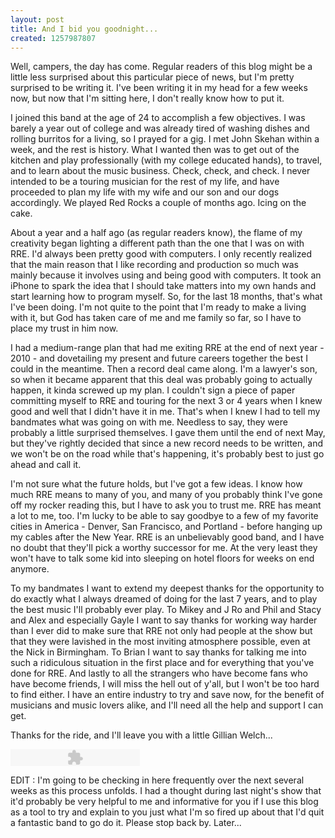 ```yaml
--- 
layout: post
title: And I bid you goodnight...
created: 1257987807
---
```

Well, campers, the day has come.  Regular readers of this blog might be a little less surprised about this particular piece of news, but I'm pretty surprised to be writing it.  I've been writing it in my head for a few weeks now, but now that I'm sitting here, I don't really know how to put it.

I joined this band at the age of 24 to accomplish a few objectives.  I was barely a year out of college and was already tired of washing dishes and rolling burritos for a living, so I prayed for a gig.  I met John Skehan within a week, and the rest is history.  What I wanted then was to get out of the kitchen and play professionally (with my college educated hands), to travel, and to learn about the music business.  Check, check, and check.  I never intended to be a touring musician for the rest of my life, and have proceeded to plan my life with my wife and our son and our dogs accordingly.  We played Red Rocks a couple of months ago.  Icing on the cake.

About a year and a half ago (as regular readers know), the flame of my creativity began lighting a different path than the one that I was on with RRE.  I'd always been pretty good with computers.  I only recently realized that the main reason that I like recording and production so much was mainly because it involves using and being good with computers.  It took an iPhone to spark the idea that I should take matters into my own hands and start learning how to program myself.  So, for the last 18 months, that's what I've been doing.  I'm not quite to the point that I'm ready to make a living with it, but God has taken care of me and me family so far, so I have to place my trust in him now.

I had a medium-range plan that had me exiting RRE at the end of next year - 2010 - and dovetailing my present and future careers together the best I could in the meantime.  Then a record deal came along.  I'm a lawyer's son, so when it became apparent that this deal was probably going to actually happen, it kinda screwed up my plan.  I couldn't sign a piece of paper committing myself to RRE and touring for the next 3 or 4 years when I knew good and well that I didn't have it in me.  That's when I knew I had to tell my bandmates what was going on with me.  Needless to say, they were probably a little surprised themselves.  I gave them until the end of next May, but they've rightly decided that since a new record needs to be written, and we won't be on the road while that's happening, it's probably best to just go ahead and call it.

I'm not sure what the future holds, but I've got a few ideas.  I know how much RRE means to many of you, and many of you probably think I've gone off my rocker reading this, but I have to ask you to trust me.  RRE has meant a lot to me, too.  I'm lucky to be able to say goodbye to a few of my favorite cities in America - Denver, San Francisco, and Portland - before hanging up my cables after the New Year.  RRE is an unbelievably good band, and I have no doubt that they'll pick a worthy successor for me.  At the very least they won't have to talk some kid into sleeping on hotel floors for weeks on end anymore.

To my bandmates I want to extend my deepest thanks for the opportunity to do exactly what I always dreamed of doing for the last 7 years, and to play the best music I'll probably ever play.  To Mikey and J Ro and Phil and Stacy and Alex and especially Gayle I want to say thanks for working way harder than I ever did to make sure that RRE not only had people at the show but that they were lavished in the most inviting atmosphere possible, even at the Nick in Birmingham.  To Brian I want to say thanks for talking me into such a ridiculous situation in the first place and for everything that you've done for RRE.  And lastly to all the strangers who have become fans who have become friends, I will miss the hell out of y'all, but I won't be too hard to find either.  I have an entire industry to try and save now, for the benefit of musicians and music lovers alike, and I'll need all the help and support I can get.

Thanks for the ride, and I'll leave you with a little Gillian Welch...

<embed type="application/x-shockwave-flash" src="http://johnnygrubb.com/swf/audio_player.swf?audio_file=http://www.tumblr.com/audio_file/240597614/tumblr_ksyoc1eCsy1qzc86k&color=FFFFFF" height="27" width="207" quality="best"></embed>

EDIT : I'm going to be checking in here frequently over the next several weeks as this process unfolds.  I had a thought during last night's show that it'd probably be very helpful to me and informative for you if I use this blog as a tool to try and explain to you just what I'm so fired up about that I'd quit a fantastic band to go do it.  Please stop back by.  Later...
